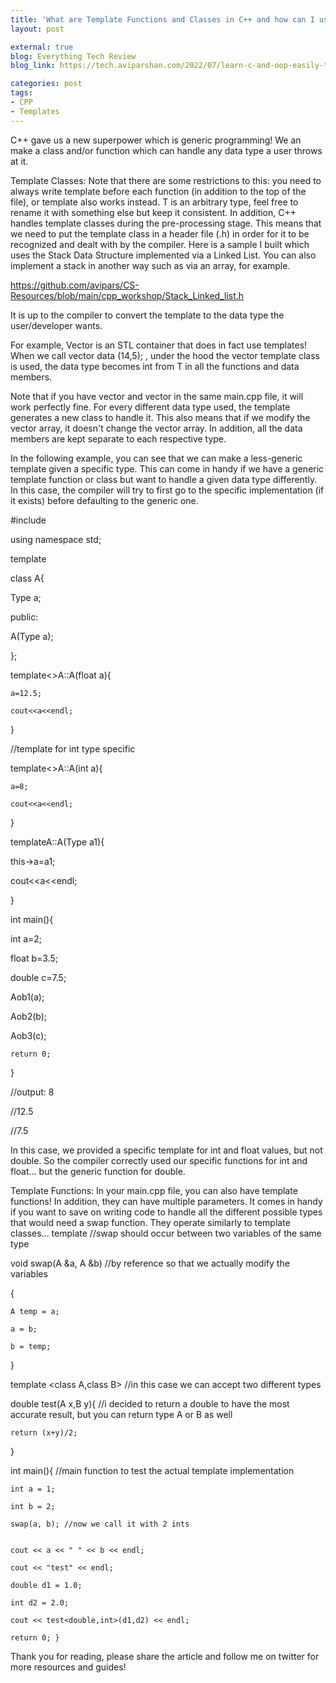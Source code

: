 ```yaml
---
title: 'What are Template Functions and Classes in C++ and how can I use them?'
layout: post

external: true
blog: Everything Tech Review
blog_link: https://tech.aviparshan.com/2022/07/learn-c-and-oop-easily-template.html

categories: post
tags:
- CPP
- Templates
---
```


C++ gave us a new superpower which is generic programming! We an make a class and/or function which can handle any data type a user throws at it. 

Template Classes: 
Note that there are some restrictions to this: you need to always write template <typename  T> before each function (in addition to the top of the file), or template <class T> also works instead. T is an arbitrary type, feel free to rename it with something else but keep it consistent. In addition, C++ handles template classes during the pre-processing stage. This means that we need to put the template class in a header file (.h) in order for it to be recognized and dealt with by the compiler. 
Here is a sample I built which uses the Stack Data Structure implemented via a Linked List. You can also implement a stack in another way such as via an array, for example. 

https://github.com/avipars/CS-Resources/blob/main/cpp_workshop/Stack_Linked_list.h

It is up to the compiler to convert the template to the data type the user/developer wants. 

For example, Vector is an STL container that does in fact use templates! When we call vector<int> data (14,5); , under the hood the vector template class is used, the data type becomes int from T in all the functions and data members. 

Note that if you have vector<int> and vector<float> in the same main.cpp file, it will work perfectly fine. For every different data type used, the template generates a new class to handle it. This also means that if we modify the vector<int> array, it doesn't change the vector<float> array. In addition, all the data members are kept separate to each respective type. 

In the following example, you can see that we can make a less-generic template given a specific type. This can come in handy if we have a generic template function or class but want to handle a given data type differently. In this case, the compiler will try to first go to the specific implementation (if it exists) before defaulting to the generic one. 


#include<iostream>

using namespace std;

template<class Type>

class A{

 Type a;

public:

A(Type a);


};

template<>A<float>::A(float a){

    a=12.5;

    cout<<a<<endl;

}

//template for int type specific

template<>A<int>::A(int a){

    a=8;

    cout<<a<<endl;

}

template<class Type>A<Type>::A(Type a1){

 this->a=a1;

 cout<<a<<endl;

}

int main(){

 int a=2;

 float b=3.5;

 double c=7.5;

 A<int>ob1(a);

 A<float>ob2(b);

 A<double>ob3(c);

    return 0;

}

//output: 8

//12.5

//7.5

In this case, we provided a specific template for int and float values, but not double. So the compiler correctly used our specific functions for int and float... but the generic function for double. 

Template Functions:
In your main.cpp file, you can also have template functions! In addition, they can have multiple parameters. It comes in handy if you want to save on writing code to handle all the different possible types that would need a swap function. They operate similarly to template classes...
template <typename A> //swap should occur between two variables of the same type

void swap(A &a, A &b) //by reference so that we actually modify the variables

{

    A temp = a;

    a = b;

    b = temp;


}

template <class A,class B> //in this case we can accept two different types

double test(A x,B y){ //i decided to return a double to have the most accurate result, but you can return type A or B as well

    return (x+y)/2;

}

int main(){ //main function to test the actual template implementation

    int a = 1;

    int b = 2;

    swap(a, b); //now we call it with 2 ints


    cout << a << " " << b << endl;

    cout << "test" << endl;

    double d1 = 1.0;

    int d2 = 2.0;

    cout << test<double,int>(d1,d2) << endl;

    return 0; }



Thank you for reading, please share the article and follow me on twitter for more resources and guides!